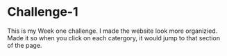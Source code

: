 # Challenge-1
This is my Week one challenge.
I made the website look more organizied.
Made it so when you click on each catergory, it would jump to that section of the page.
